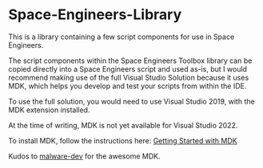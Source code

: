 # Space-Engineers-Library

This is a library containing a few script components for use in Space Engineers.

The script components within the Space Engineers Toolbox library can be copied directly into a Space Engineers script and used as-is, but I would recommend making use of the full Visual Studio Solution because it uses MDK, which helps you develop and test your scripts from within the IDE.

To use the full solution, you would need to use Visual Studio 2019, with the MDK extension installed.

At the time of writing, MDK is not yet available for Visual Studio 2022.

To install MDK, follow the instructions here: [Getting Started with MDK](https://github.com/malware-dev/MDK-SE/wiki/Getting-Started-with-MDK)

Kudos to [malware-dev](https://github.com/malware-dev) for the awesome MDK.

